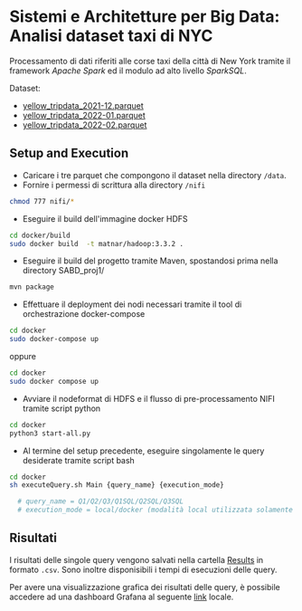 # Sistemi e Architetture per Big Data: Analisi dataset taxi di NYC
Processamento di dati riferiti alle corse taxi della città di New York tramite il framework *Apache Spark* ed il modulo ad alto livello *SparkSQL*.

Dataset:
* [yellow_tripdata_2021-12.parquet]([https://link](https://nyc-tlc.s3.amazonaws.com/trip+data/yellow_tripdata_2021-12.parquet))
* [yellow_tripdata_2022-01.parquet]([https://link](https://nyc-tlc.s3.amazonaws.com/trip+data/yellow_tripdata_2022-01.parquet))
* [yellow_tripdata_2022-02.parquet]([https://link](https://nyc-tlc.s3.amazonaws.com/trip+data/yellow_tripdata_2022-02.parquet))


## Setup and Execution
* Caricare i tre parquet che compongono il dataset nella directory ```/data```.
* Fornire i permessi di scrittura alla directory ```/nifi```
```bash
chmod 777 nifi/*
```
* Eseguire il build dell'immagine docker HDFS
```bash
cd docker/build
sudo docker build  -t matnar/hadoop:3.3.2 .
```

* Eseguire il build del progetto tramite Maven, spostandosi prima nella directory SABD_proj1/

```bash
mvn package
```

* Effettuare il deployment dei nodi necessari tramite il tool di orchestrazione docker-compose

```bash
cd docker
sudo docker-compose up
```
oppure
```bash
cd docker
sudo docker compose up
```

* Avviare il nodeformat di HDFS e il flusso di pre-processamento NIFI tramite script python

```bash
cd docker
python3 start-all.py
```

* Al termine del setup precedente, eseguire singolamente le query desiderate tramite script bash
```bash
cd docker
sh executeQuery.sh Main {query_name} {execution_mode}

  # query_name = Q1/Q2/Q3/Q1SQL/Q2SQL/Q3SQL
  # execution_mode = local/docker (modalità local utilizzata solamente in fase di sviluppo)
```

## Risultati
I risultati delle singole query vengono salvati nella cartella [Results](https://github.com/danilo-dellorco/SABD_proj1/tree/master/Results) in formato ```.csv```. 
Sono inoltre disponisibili i tempi di esecuzioni delle query. 

Per avere una visualizzazione grafica dei risultati delle query, è possibile accedere ad una dashboard Grafana al seguente [link](http://localhost:3000/d/QVfEthCnz/sabd-1?orgId=1) locale. 

